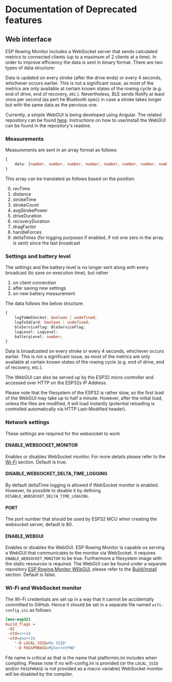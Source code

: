 # Documentation of Deprecated features

## Web interface

ESP Rowing Monitor includes a WebSocket server that sends calculated metrics to connected clients (up to a maximum of 2 clients at a time). In order to improve efficiency the data is sent in binary format. There are two types of data structure:

Data is updated on every stroke (after the drive ends) or every 4 seconds, whichever occurs earlier. This is not a significant issue, as most of the metrics are only available at certain known states of the rowing cycle (e.g. end of drive, end of recovery, etc.). Nevertheless, BLE sends Notify at least once per second (as pert he Bluetooth spec) in case a stroke takes longer but with the same data as the pervious one.

Currently, a simple WebGUI is being developed using Angular. The related repository can be found [here](https://github.com/Abasz/ESPRowingMonitor-WebGUI). Instructions on how to use/install the WebGUI can be found in the repository's readme.

### Measurements

Measurements are sent in an array format as follows:

```typescript
{
    data: [number, number, number, number, number, number, number, number, Array<number>, Array<number>];
}
```

This array can be translated as follows based on the position:

0. revTime
1. distance
2. strokeTime
3. strokeCount
4. avgStrokePower
5. driveDuration
6. recoveryDuration
7. dragFactor
8. handleForces
9. deltaTimes (for logging purposes if enabled, if not one zero in the array is sent) since the last broadcast

### Settings and battery level

The settings and the battery level is no longer sent along with every broadcast (to save on execution time), but rather

1. on client connection
2. after saving new settings
3. on new battery measurement

The data follows the below structure.

```typescript
{
    logToWebSocket: boolean | undefined;
    logToSdCard: boolean | undefined;
    bleServiceFlag: BleServiceFlag;
    logLevel: LogLevel;
    batteryLevel: number;
}
```

Data is broadcasted on every stroke or every 4 seconds, whichever occurs earlier. This is not a significant issue, as most of the metrics are only available at certain known states of the rowing cycle (e.g. end of drive, end of recovery, etc.).

The WebGUI can also be served up by the ESP32 micro controller and accessed over HTTP on the ESP32s IP Address.

Please note that the filesystem of the ESP32 is rather slow, so the first load of the WebGUI may take up to half a minute. However, after the initial load, unless the files are modified, it will load instantly (potential reloading is controlled automatically via HTTP Last-Modified header).

### Network settings

These settings are required for the websocket to work

#### ENABLE_WEBSOCKET_MONITOR

Enables or disables WebSocket monitor. For more details please refer to the [Wi-Fi](#wi-fi-and-websocket-monitor) section. Default is true.

#### DISABLE_WEBSOCKET_DELTA_TIME_LOGGING

By default deltaTime logging is allowed if WebSocket monitor is enabled. However, its possible to disable it by defining `DISABLE_WEBSOCKET_DELTA_TIME_LOGGING`.

#### PORT

The port number that should be used by ESP32 MCU when creating the websocket server, default is 80.

#### ENABLE_WEBGUI

Enables or disables the WebGUI. ESP Rowing Monitor is capable os serving a WebGUI that communicates to the monitor via WebSocket. It requires `ENABLE_WEBSOCKET_MONITOR` to be true. Furthermore a filesystem image with the static resources is required. The WebGUI can be found under a separate repository [ESP Rowing Monitor WEbGUI](https://github.com/Abasz/ESPRowingMonitor-WebGUI), please refer to the [Build/Install](https://github.com/Abasz/ESPRowingMonitor-WebGUI#buildinstall) section. Default is false.

### Wi-Fi and WebSocket monitor

The Wi-Fi credentials are set up in a way that it cannot be accidentally committed to GitHub. Hence it should be set in a separate file named `wifi-config.ini` as follows:

```ini
[env:esp32]
build_flags = 
 -O2
 -std=c++2a
 -std=gnu++2a
    '-D LOCAL_SSID=My SSID'
    '-D PASSPHRASE=MySecretPWD'
```

File name is critical as that is the name that platformio.ini includes when compiling. Please note if no wifi-config.ini is provided (or the `LOCAL_SSID` and/or `PASSPHRASE` is not provided as a macro variable) WebSocket monitor will be disabled by the compiler.
